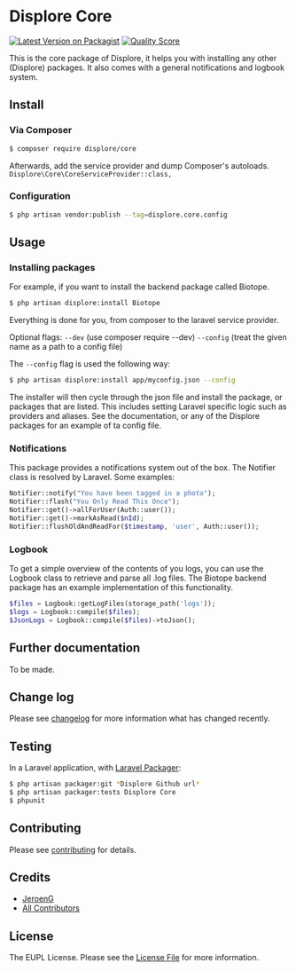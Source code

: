 # Displore Core

[![Latest Version on Packagist][ico-version]][link-packagist]
[![Quality Score][ico-code-quality]][link-code-quality]

This is the core package of Displore, it helps you with installing any other (Displore) packages. It also comes with a general notifications and logbook system.

## Install

### Via Composer

``` bash
$ composer require displore/core
```
Afterwards, add the service provider and dump Composer's autoloads.
`Displore\Core\CoreServiceProvider::class,`

### Configuration

```bash
$ php artisan vendor:publish --tag=displore.core.config
```

## Usage

### Installing packages

For example, if you want to install the backend package called Biotope.
``` bash
$ php artisan displore:install Biotope
```
Everything is done for you, from composer to the laravel service provider.

Optional flags:
`--dev` (use composer require --dev)
`--config` (treat the given name as a path to a config file)

The `--config` flag is used the following way:
``` bash
$ php artisan displore:install app/myconfig.json --config
```
The installer will then cycle through the json file and install the package, or packages that are listed. This includes setting Laravel specific logic such as providers and aliases. See the documentation, or any of the Displore packages for an example of ta config file.

### Notifications

This package provides a notifications system out of the box. The Notifier class is resolved by Laravel.
Some examples:
```php
Notifier::notify("You have been tagged in a photo");
Notifier::flash("You Only Read This Once");
Notifier::get()->allForUser(Auth::user());
Notifier::get()->markAsRead($nId);
Notifier::flushOldAndReadFor($timestamp, 'user', Auth::user());
```

### Logbook

To get a simple overview of the contents of you logs, you can use the Logbook class to retrieve and parse all .log files.
The Biotope backend package has an example implementation of this functionality.
```php
$files = Logbook::getLogFiles(storage_path('logs'));
$logs = Logbook::compile($files);
$JsonLogs = Logbook::compile($files)->toJson();
```

## Further documentation

To be made.

## Change log

Please see [changelog](changelog.md) for more information what has changed recently.

## Testing

In a Laravel application, with [Laravel Packager](https://github.com/Jeroen-G/laravel-packager):
``` bash
$ php artisan packager:git *Displore Github url*
$ php artisan packager:tests Displore Core
$ phpunit
```

## Contributing

Please see [contributing](contributing.md) for details.

## Credits

- [JeroenG][link-author]
- [All Contributors][link-contributors]

## License

The EUPL License. Please see the [License File](license.md) for more information.

[ico-version]: https://img.shields.io/packagist/v/displore/core.svg?style=flat-square
[ico-code-quality]: https://img.shields.io/scrutinizer/g/displore/core.svg?style=flat-square

[link-packagist]: https://packagist.org/packages/displore/core
[link-code-quality]: https://scrutinizer-ci.com/g/displore/core
[link-author]: https://github.com/Jeroen-G
[link-contributors]: ../../contributors
